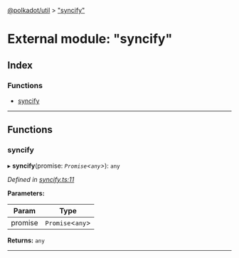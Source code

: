 [@polkadot/util](../README.md) > ["syncify"](../modules/_syncify_.md)

# External module: "syncify"

## Index

### Functions

* [syncify](_syncify_.md#syncify)

---

## Functions

<a id="syncify"></a>

###  syncify

▸ **syncify**(promise: *`Promise`<`any`>*): `any`

*Defined in [syncify.ts:11](https://github.com/polkadot-js/util/blob/7550b44/packages/util/src/syncify.ts#L11)*

**Parameters:**

| Param | Type |
| ------ | ------ |
| promise | `Promise`<`any`> |

**Returns:** `any`

___

